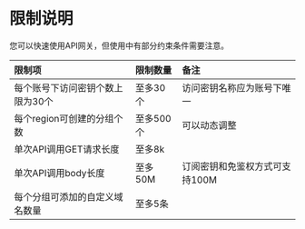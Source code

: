 # 限制说明

您可以快速使用API网关，但使用中有部分约束条件需要注意。

| 限制项	| 限制数量	| 备注|
| :- | :- |:- |
|  每个账号下访问密钥个数上限为30个	|  至多30个 	|  访问密钥名称应为账号下唯一 |
|  每个region可创建的分组个数	|  至多500个 	| 可以动态调整   |
|  单次API调用GET请求长度 		|  至多8k 	|   |
|  单次API调用body长度        |   至多50M   |  订阅密钥和免鉴权方式可支持100M |
|  每个分组可添加的自定义域名数量 |至多5条 |    |
